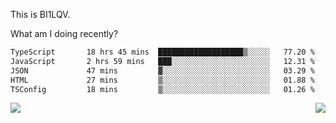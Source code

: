 This is BI1LQV.

What am I doing recently?

<!--START_SECTION:waka-->

```txt
TypeScript       18 hrs 45 mins  ███████████████████▒░░░░░   77.20 %
JavaScript       2 hrs 59 mins   ███░░░░░░░░░░░░░░░░░░░░░░   12.31 %
JSON             47 mins         ▓░░░░░░░░░░░░░░░░░░░░░░░░   03.29 %
HTML             27 mins         ▒░░░░░░░░░░░░░░░░░░░░░░░░   01.88 %
TSConfig         18 mins         ▒░░░░░░░░░░░░░░░░░░░░░░░░   01.26 %
```

<!--END_SECTION:waka-->
<img align="right" src="https://github-readme-stats.vercel.app/api?username=bi1lqv&show_icons=true&count_private=true">

<img src="https://metrics.lecoq.io/bi1lqv?template=classic&base.activity=0&base.community=0&base.repositories=0&base.metadata=0&isocalendar=1&base=header%2C%20activity%2C%20community%2C%20repositories%2C%20metadata&base.indepth=false&base.hireable=false&isocalendar=false&isocalendar.duration=full-year&config.timezone=Asia%2FShanghai">
